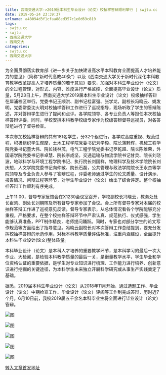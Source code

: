 ```yaml
---
title: 西南交通大学->2019届本科生毕业设计（论文）校抽样答辩顺利举行 | swjtu.cc
date: 2019-05-24 23:39:37
urlname: a48094d3f1cfaa88ed357c1e0d69c810
tags: 
- swjtu.cc
- swjtu
- 西南交通大学
- 西南交大
categories:
- swjtu.cc
- 西南交通大学
---
```



为全面贯彻落实教育部《进一步关于加快建设高水平本科教育全面提高人才培养能力的意见》（简称“新时代高教40条”）以及《西南交通大学关于新时代深化本科教育教学改革提高人才培养质量的若干意见》要求，加强对本科生毕业设计（论文）的全过程管理，对形式、内容、难度进行严格监控，全面提高毕业设计（论文）质量，5月23日上午，西南交通大学2019届本科生毕业设计（论文）校级抽样答辩在犀浦校区举行。党委书记王顺洪、副书记桂富强、张学龙，副校长冯晓云、姚发明，党委常委沈火明对校抽样答辩工作进行了巡视指导，现场听取了学生的答辩陈述，并对答辩学生进行了提问和点评。各学院领导、各专业负责人等担任本次校抽样答辩评委，同时，学校安排本科教学校级专家作为校级答辩督导巡视员，对各答辩组进行了督导检查。

本次参加校抽样答辩的共有181名学生，分32个组进行，各学院高度重视、规范过程，积极组织学生观摩，土木工程学院党委书记刘学毅、院长蒲黔辉，机械工程学院党委书记董大伟、院长钱林茂，电气工程学院党委书记罗乾超、院长陈维荣，外国语学院党委书记李卓慧、院长李成坚，交通运输与物流学院书记甘灵、院长刘晓波，地球科学与环境工程学院书记、执行院长刘国祥，物理科学及技术学院院长刘庆想，人文学院党委书记向仲敏、院长石磊，公共管理与政法学院院长王永杰等学院领导及专业负责人参与了答辩过程，评委老师通过学生的论文质量、设计演示、报告情况、问辩过程等环节，对学生毕业设计（论文）给出了综合评定。整个校抽样答辩工作顺利有序完成。 

上午11:00，督导专家反馈会在X1230会议室召开，学校副校长冯晓云，教务处处长崔凯、副处长刘朝晖及所有督导专家参加了会议。会上所有督导专家对本届的校抽样答辩工作进了巡视意见反馈。督导专家表示，从总体情况看各个学院能够充分重视，严格要求，在整个校抽样答辩环节中严肃认真、规范执行、仪式感强，学生能够认真准备，PPT制作精良，老师提问踊跃。同时，专家也对部分学生的论文写作规范等方面给出了指导意见。冯晓云副校长对本次答辩工作总结提到，要充分发挥校抽样答辩的示范作用，对标本科教学质量评估标准，注重内涵建设，全面提升本科生毕业设计(论文)整体质量。

本科毕业设计（论文）是本科人才培养的重要教学环节，是本科学习的最后一次大作业、大检阅，是检验本科教学质量的最后一关，是衡量教学水平，学生毕业和学位资格认证的重要依据，是学生对专业知识进行梳理、工作能力进行培养、创新意识进行挖掘的关键途径，为本科学生未来独立开展科学研究或从事生产实践奠定了基础。

据悉，2019届本科生毕业设计（论文）从2018年11月开始，通过选题工作、毕业设计（论文）中期检查工作、毕业设计（论文）评阅等工作到完成答辩，历时近7个月，6月10日前，我校2019届五千余名本科毕业生将全面进行毕业设计（论文）答辩。



![图](https://news.swjtu.edu.cn/upload/201905/24/201905242243426921.jpg)

![图](https://news.swjtu.edu.cn/upload/201905/24/201905242243192447.png)

![图](https://news.swjtu.edu.cn/upload/201905/24/201905242243036308.jpg)

![图](https://news.swjtu.edu.cn/upload/201905/24/201905242306432610.jpg)

![图](https://news.swjtu.edu.cn/upload/201905/24/201905242305243275.jpg)

[转入文章首发地址](https://news.swjtu.edu.cn/shownews-18428.shtml)
